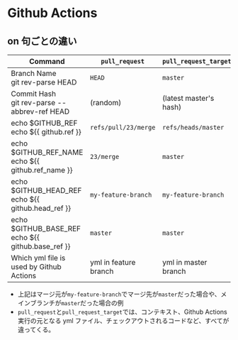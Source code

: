 # Github Actions

## on 句ごとの違い

| Command                                               | `pull_request`        | `pull_request_target`  | `push`                 |
| ----------------------------------------------------- | --------------------- | ---------------------- | ---------------------- |
| Branch Name<br/>git rev-parse HEAD                    | `HEAD`                | `master`               | `master`               |
| Commit Hash<br/>git rev-parse --abbrev-ref HEAD       | (random)              | (latest master's hash) | (latest master's hash) |
| echo $GITHUB_REF<br/>echo ${{ github.ref }}           | `refs/pull/23/merge`  | `refs/heads/master`    | `refs/heads/master`    |
| echo $GITHUB_REF_NAME<br/>echo ${{ github.ref_name }} | `23/merge`            | `master`               | `master`               |
| echo $GITHUB_HEAD_REF<br/>echo ${{ github.head_ref }} | `my-feature-branch`   | `my-feature-branch`    | (N/A)                  |
| echo $GITHUB_BASE_REF<br/>echo ${{ github.base_ref }} | `master`              | `master`               | (N/A)                  |
| Which yml file is used by Github Actions              | yml in feature branch | yml in master branch   | yml in master branch   |

- 上記はマージ元が`my-feature-branch`でマージ先が`master`だった場合や、メインブランチが`master`だった場合の例
- `pull_request`と`pull_request_target`では、コンテキスト、Github Actions 実行の元となる yml ファイル、チェックアウトされるコードなど、すべてが違ってくる。
